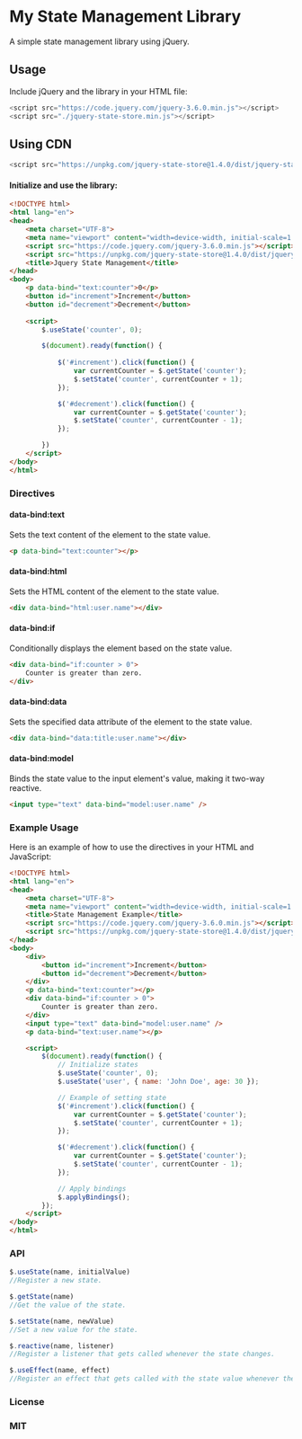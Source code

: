 # My State Management Library

A simple state management library using jQuery.

## Usage
Include jQuery and the library in your HTML file:

```js
<script src="https://code.jquery.com/jquery-3.6.0.min.js"></script>
<script src="./jquery-state-store.min.js"></script>
```
## Using CDN
```js
<script src="https://unpkg.com/jquery-state-store@1.4.0/dist/jquery-state-store.min.js"></script>
```
#### Initialize and use the library:
```html
<!DOCTYPE html>
<html lang="en">
<head>
    <meta charset="UTF-8">
    <meta name="viewport" content="width=device-width, initial-scale=1.0">
    <script src="https://code.jquery.com/jquery-3.6.0.min.js"></script>
    <script src="https://unpkg.com/jquery-state-store@1.4.0/dist/jquery-state-store.min.js"></script>
    <title>Jquery State Management</title>
</head>
<body>
    <p data-bind="text:counter">0</p>
    <button id="increment">Increment</button>
    <button id="decrement">Decrement</button>
    
    <script>
        $.useState('counter', 0);

        $(document).ready(function() {
            
            $('#increment').click(function() {
                var currentCounter = $.getState('counter');
                $.setState('counter', currentCounter + 1);
            });

            $('#decrement').click(function() {
                var currentCounter = $.getState('counter');
                $.setState('counter', currentCounter - 1);
            });

        })
    </script>
</body>
</html>
```
### Directives
#### data-bind:text
Sets the text content of the element to the state value.

```html
<p data-bind="text:counter"></p>
```

#### data-bind:html
Sets the HTML content of the element to the state value.

```html
<div data-bind="html:user.name"></div>
```
#### data-bind:if
Conditionally displays the element based on the state value.

```html
<div data-bind="if:counter > 0">
    Counter is greater than zero.
</div>
```
#### data-bind:data
Sets the specified data attribute of the element to the state value.

```html
<div data-bind="data:title:user.name"></div>
```
#### data-bind:model
Binds the state value to the input element's value, making it two-way reactive.

```html
<input type="text" data-bind="model:user.name" />
```
### Example Usage
Here is an example of how to use the directives in your HTML and JavaScript:
```html
<!DOCTYPE html>
<html lang="en">
<head>
    <meta charset="UTF-8">
    <meta name="viewport" content="width=device-width, initial-scale=1.0">
    <title>State Management Example</title>
    <script src="https://code.jquery.com/jquery-3.6.0.min.js"></script>
    <script src="https://unpkg.com/jquery-state-store@1.4.0/dist/jquery-state-store.min.js"></script>
</head>
<body>
    <div>
        <button id="increment">Increment</button>
        <button id="decrement">Decrement</button>
    </div>
    <p data-bind="text:counter"></p>
    <div data-bind="if:counter > 0">
        Counter is greater than zero.
    </div>
    <input type="text" data-bind="model:user.name" />
    <p data-bind="text:user.name"></p>

    <script>
        $(document).ready(function() {
            // Initialize states
            $.useState('counter', 0);
            $.useState('user', { name: 'John Doe', age: 30 });

            // Example of setting state
            $('#increment').click(function() {
                var currentCounter = $.getState('counter');
                $.setState('counter', currentCounter + 1);
            });

            $('#decrement').click(function() {
                var currentCounter = $.getState('counter');
                $.setState('counter', currentCounter - 1);
            });

            // Apply bindings
            $.applyBindings();
        });
    </script>
</body>
</html>

```
### API
```js
$.useState(name, initialValue)
//Register a new state.

$.getState(name)
//Get the value of the state.

$.setState(name, newValue)
//Set a new value for the state.

$.reactive(name, listener)
//Register a listener that gets called whenever the state changes.

$.useEffect(name, effect)
//Register an effect that gets called with the state value whenever the state changes.
```
### License
### MIT
